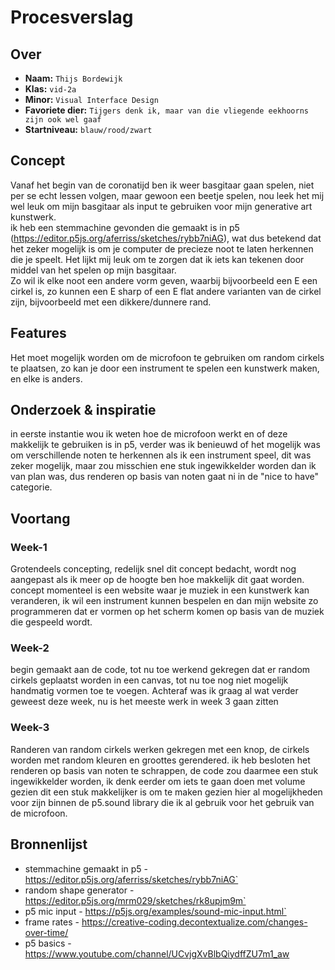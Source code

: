 <!-- Vergeet je niet de comments uit te zetten voordat je begint met typen? 💬 -->

# Procesverslag

## Over
* **Naam:** `Thijs Bordewijk`
* **Klas:** `vid-2a`
* **Minor:** `Visual Interface Design`
* **Favoriete dier:** `Tijgers denk ik, maar van die vliegende eekhoorns zijn ook wel gaaf`
* **Startniveau:** `blauw/rood/zwart`

## Concept

Vanaf het begin van de coronatijd ben ik weer basgitaar gaan spelen, niet per se echt lessen volgen, maar gewoon een beetje spelen, nou leek het mij wel leuk om mijn basgitaar als input te gebruiken voor mijn generative art kunstwerk. <br />
ik heb een stemmachine gevonden die gemaakt is in p5 (https://editor.p5js.org/aferriss/sketches/rybb7niAG), wat dus betekend dat het zeker mogelijk is om je computer de precieze noot te laten herkennen die je speelt. Het lijkt mij leuk om te zorgen dat ik iets kan tekenen door middel van het spelen op mijn basgitaar. <br />
Zo wil ik elke noot een andere vorm geven, waarbij bijvoorbeeld een E een cirkel is, zo kunnen een E sharp of een E flat andere varianten van de cirkel zijn, bijvoorbeeld met een dikkere/dunnere rand.

## Features

Het moet mogelijk worden om de microfoon te gebruiken om random cirkels te plaatsen, zo kan je door een instrument te spelen een kunstwerk maken, en elke is anders.

## Onderzoek & inspiratie

in eerste instantie wou ik weten hoe de microfoon werkt en of deze makkelijk te gebruiken is in p5, verder was ik benieuwd of het mogelijk was om verschillende noten te herkennen als ik een instrument speel, dit was zeker mogelijk, maar zou misschien ene stuk ingewikkelder worden dan ik van plan was, dus renderen op basis van noten gaat ni in de "nice to have" categorie.

## Voortang

### Week-1
Grotendeels concepting, redelijk snel dit concept bedacht, wordt nog aangepast als ik meer op de hoogte ben hoe makkelijk dit gaat worden. concept momenteel is een website waar je muziek in een kunstwerk kan veranderen, ik wil een instrument kunnen bespelen en dan mijn website zo programmeren dat er vormen op het scherm komen op basis van de muziek die gespeeld wordt.

### Week-2
begin gemaakt aan de code, tot nu toe werkend gekregen dat er random cirkels geplaatst worden in een canvas, tot nu toe nog niet mogelijk handmatig vormen toe te voegen. Achteraf was ik graag al wat verder geweest deze week, nu is het meeste werk in week 3 gaan zitten

### Week-3
Randeren van random cirkels werken gekregen met een knop, de cirkels worden met random kleuren en groottes gerendered. ik heb besloten het renderen op basis van noten te schrappen, de code zou daarmee een stuk ingewikkelder worden, ik denk eerder om iets te gaan doen met volume gezien dit een stuk makkelijker is om te maken gezien hier al mogelijkheden voor zijn binnen de p5.sound library die ik al gebruik voor het gebruik van de microfoon.


## Bronnenlijst

* stemmachine gemaakt in p5 - https://editor.p5js.org/aferriss/sketches/rybb7niAG`
* random shape generator - https://editor.p5js.org/mrm029/sketches/rk8upjm9m`
* p5 mic input - https://p5js.org/examples/sound-mic-input.html`
* frame rates - https://creative-coding.decontextualize.com/changes-over-time/
* p5 basics - https://www.youtube.com/channel/UCvjgXvBlbQiydffZU7m1_aw
